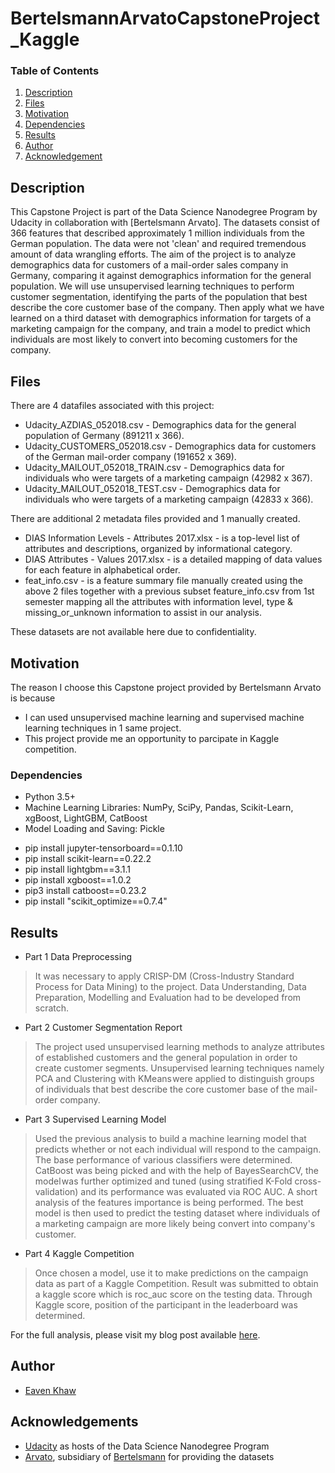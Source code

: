 # BertelsmannArvatoCapstoneProject_Kaggle

### Table of Contents

1. [Description](#description)
2. [Files](#files)
3. [Motivation](#motivation)
4. [Dependencies](#dependencies)
5. [Results](#results)
6. [Author](#author)
7. [Acknowledgement](#acknowledgement)


## Description <a name="description"></a>

This Capstone Project is part of the Data Science Nanodegree Program by Udacity in collaboration with [Bertelsmann Arvato]. The datasets consist of 366 features that described approximately 1 million individuals from the German population. 
The data were not 'clean' and required tremendous amount of data wrangling efforts. The aim of the project is to analyze demographics data for customers of a mail-order sales company in Germany, comparing it against demographics information for the general population. We will use unsupervised learning techniques to perform customer segmentation, identifying the parts of the population that best describe the core customer base of the company. Then apply what we have learned on a third dataset with demographics information for targets of a marketing campaign for the company, and train a model to predict which individuals are most likely to convert into becoming customers for the company.

## Files <a name="files"></a>

There are 4 datafiles associated with this project: 
* Udacity_AZDIAS_052018.csv - Demographics data for the general population of Germany (891211 x 366).
* Udacity_CUSTOMERS_052018.csv - Demographics data for customers of the German mail-order company (191652 x 369).
* Udacity_MAILOUT_052018_TRAIN.csv - Demographics data for individuals who were targets of a marketing campaign (42982 x 367).
* Udacity_MAILOUT_052018_TEST.csv - Demographics data for individuals who were targets of a marketing campaign (42833 x 366).

There are additional 2 metadata files provided and 1 manually created.
* DIAS Information Levels - Attributes 2017.xlsx - is a top-level list of attributes and descriptions, organized by informational category.
* DIAS Attributes - Values 2017.xlsx - is a detailed mapping of data values for each feature in alphabetical order.
* feat_info.csv - is a feature summary file manually created using the above 2 files together with a previous subset feature_info.csv from 1st semester mapping all the attributes with information level, type & missing_or_unknown information to assist in our analysis.

These datasets are not available here due to confidentiality.

## Motivation <a name="motivation"></a>
The reason I choose this Capstone project provided by Bertelsmann Arvato is because
 - I can used unsupervised machine learning and supervised machine learning techniques in 1 same project.
 - This project provide me an opportunity to parcipate in Kaggle competition. 

<a name="dependencies"></a>
### Dependencies
* Python 3.5+ 
* Machine Learning Libraries: NumPy, SciPy, Pandas, Scikit-Learn, xgBoost, LightGBM, CatBoost
* Model Loading and Saving: Pickle

 - pip install jupyter-tensorboard==0.1.10
 - pip install scikit-learn==0.22.2
 - pip install lightgbm==3.1.1
 - pip install xgboost==1.0.2
 - pip3 install catboost==0.23.2
 - pip install "scikit_optimize==0.7.4" 

## Results<a name="results"></a>

* Part 1 Data Preprocessing
> It was necessary to apply CRISP-DM (Cross-Industry Standard Process for Data Mining) to the project. Data Understanding, Data Preparation, Modelling and Evaluation had to be developed from scratch.
* Part 2 Customer Segmentation Report
 > The project used unsupervised learning methods to analyze attributes of established customers and the general population in order to create customer segments. Unsupervised learning techniques namely PCA and Clustering with KMeans were applied to distinguish groups of individuals that best describe the core customer base of the mail-order company.
* Part 3 Supervised Learning Model
> Used the previous analysis to build a machine learning model that predicts whether or not each individual will respond to the campaign. The base performance of various classifiers were determined. CatBoost was being picked and with the help of BayesSearchCV, the model was further optimized and tuned (using stratified K-Fold cross-validation) and its performance was evaluated via ROC AUC. A short analysis of the features importance is being performed. The best model is then used to predict the testing dataset where individuals of a marketing campaign are more likely being convert into company's customer.
* Part 4 Kaggle Competition
> Once chosen a model, use it to make predictions on the campaign data as part of a Kaggle Competition. Result was submitted to obtain a kaggle score which is roc_auc score on the testing data. Through Kaggle score, position of the participant in the leaderboard was determined.

For the full analysis, please visit my blog post available [here](https://eavenkhaw.medium.com/create-a-customer-segmentation-report-for-arvato-financial-services-129f5ceaf14d).


## Author<a name="authors"></a>

* [Eaven Khaw](https://github.com/EavenK)


## Acknowledgements<a name="acknowledgement"></a>

* [Udacity](https://www.udacity.com/) as hosts of the Data Science Nanodegree Program
* [Arvato](https://www.arvato.us/), subsidiary of [Bertelsmann](https://www.bertelsmann.com/#st-1) for providing the datasets 
